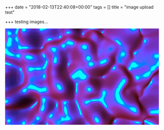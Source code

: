 +++
date = "2018-02-13T22:40:08+00:00"
tags = []
title = "image upload test"

+++
testing images...

![](/images/uploads/2018/02/13/texture2.jpg)